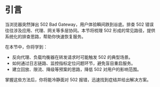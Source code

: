 # 引言

当浏览器突然弹出 502 Bad Gateway，用户体验瞬间跌到谷底。排查 502 错误往往涉及应用、代理、网关等多层协同。本节将梳理 502 形成的常见路径，提供系统化的排查思路，帮助你快速恢复服务。

在本节中，你将学到：

- 反向代理、负载均衡器在转发请求时可能触发 502 的典型场景。
- 如何通过日志链路、监控指标定位问题环节，避免盲目重启服务。
- 建立回放、限流、降级等预案的思路，降低 502 对用户的影响范围。

掌握这些方法后，你将能冷静面对 502 报错，迅速找到症结并给出解决方案。
